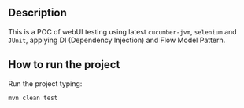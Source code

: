 ## Description
This is a POC of webUI testing using latest `cucumber-jvm`, `selenium` and `JUnit`, applying DI (Dependency Injection) and Flow Model Pattern.

## How to run the project
Run the project typing: 
```
mvn clean test
```